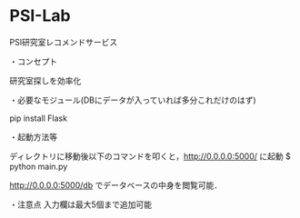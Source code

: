 # PSI-Lab

PSI研究室レコメンドサービス



・コンセプト

研究室探しを効率化



・必要なモジュール(DBにデータが入っていれば多分これだけのはず)

pip install Flask
<!-- pip install flask-mysqldb -->
<!-- pip install mecab-python3 -->



・起動方法等

ディレクトリに移動後以下のコマンドを叩くと，http://0.0.0.0:5000/ に起動
$ python main.py

http://0.0.0.0:5000/db でデータベースの中身を閲覧可能．



・注意点
入力欄は最大5個まで追加可能
